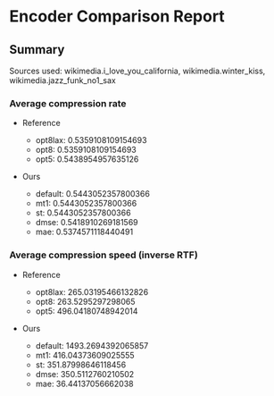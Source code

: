 
# Encoder Comparison Report

## Summary

Sources used: wikimedia.i_love_you_california, wikimedia.winter_kiss, wikimedia.jazz_funk_no1_sax

### Average compression rate

  - Reference
    - opt8lax: 0.5359108109154693
    - opt8: 0.5359108109154693
    - opt5: 0.5438954957635126

  - Ours
    - default: 0.5443052357800366
    - mt1: 0.5443052357800366
    - st: 0.5443052357800366
    - dmse: 0.5418910269181569
    - mae: 0.5374571118440491


### Average compression speed (inverse RTF)
  - Reference
    - opt8lax: 265.03195466132826
    - opt8: 263.5295297298065
    - opt5: 496.04180748942014

  - Ours
    - default: 1493.2694392065857
    - mt1: 416.04373609025555
    - st: 351.87998646118456
    - dmse: 350.5112760210502
    - mae: 36.44137056662038


